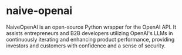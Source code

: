 # naive-openai
NaiveOpenAI is an open-source Python wrapper for the OpenAI API. It assists entrepreneurs and B2B developers utilizing OpenAI's LLMs in continuously iterating and enhancing product performance, providing investors and customers with confidence and a sense of security.
